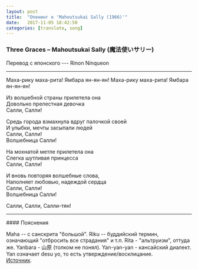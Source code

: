 ```yaml
---
layout: post
title:  "Опенинг к 'Mahoutsukai Sally (1966)'"
date:   2017-11-05 18:42:50
categories: [translate, song]
---
```


### Three Graces &ndash; Mahoutsukai Sally (魔法使いサリー)

Перевод с японского --- Rinon Ninqueon<br>
<hr>
Маха-рику маха-рита! Ямбара ян-ян-ян!  
Маха-рику маха-рита! Ямбара ян-ян-ян!  

Из волшебной страны прилетела она  
Довольно прелестная девочка  
Салли, Салли!  

Средь города взмахнула вдруг палочкой своей  
И улыбки, мечты засыпали людей  
Салли, Салли!  
Волшебница Салли!  

На мохнатой метле прилетела она  
Слегка шутливая принцесса  
Салли, Салли!  

И вновь повторяя волшебные слова,  
Наполняет любовью, надеждой сердца  
Салли, Салли!  
Волшебница Салли!  

Салли, Салли, Салли-тян!  
<hr>
#### Пояснения

Maha -- с санскрита "большой". Riku -- буддийский термин, означающий "отбросить все страдания" и т.п. Rita - "альтруизм", оттуда же. Yanbara - 山原 (толком не понял). Yan-yan-yan - кансайский диалект. Yan означает desu yo, то есть утверждение/восклицание.  
[Источник](https://blogs.yahoo.co.jp/hsxn4444blj/39743993.html).
<br><br><br><br><br>